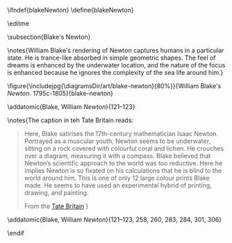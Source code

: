 \ifndef{blakeNewton}
\define{blakeNewton}

\editme

\subsection{Blake's Newton}

\notes{William Blake's rendering of Newton captures humans in a particular state. He is trance-like absorbed in simple geometric shapes. The feel of dreams is enhanced by the underwater location, and the nature of the focus is enhanced because he ignores the complexity of the sea life around him.}

\figure{\includejpg{\diagramsDir/art/blake-newton}{80%}}{William Blake's *Newton*. 1795c-1805}{blake-newton}

\addatomic{Blake, William *Newton*}{121–123}

\notes{The caption in teh Tate Britain reads:

> Here, Blake satirises the 17th-century mathematician Isaac Newton. Portrayed as a muscular youth, Newton seems to be underwater, sitting on a rock covered with colourful coral and lichen. He crouches over a diagram, measuring it with a compass. Blake believed that Newton’s scientific approach to the world was too reductive. Here he implies Newton is so fixated on his calculations that he is blind to the world around him. This is one of only 12 large colour prints Blake made. He seems to have used an experimental hybrid of printing, drawing, and painting. 
>
> From the [Tate Britain](https://www.tate.org.uk/art/artworks/blake-newton-n05058)
> }

\addatomic{Blake, William *Newton*}{121–123, 258, 260, 283, 284, 301, 306}

\endif
